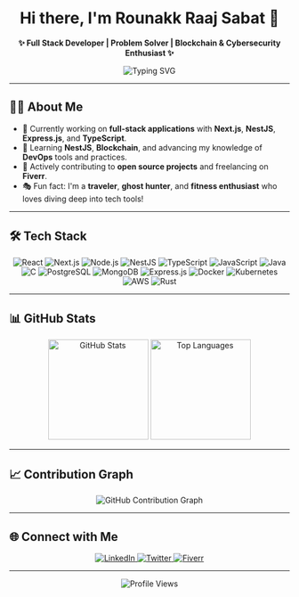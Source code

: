 <h1 align="center">Hi there, I'm Rounakk Raaj Sabat 👋</h1>

<p align="center">
  <b>✨ Full Stack Developer | Problem Solver | Blockchain & Cybersecurity Enthusiast ✨</b>
</p>

<div align="center">
  <img src="https://readme-typing-svg.herokuapp.com?font=Fira+Code&size=28&pause=1000&color=FFA500&center=true&vCenter=true&width=1000&lines=Crafting+Scalable+Web+Solutions;Mastering+NestJS%2C+Cloud+%26+Blockchain;Open+Source+Contributor+%7C+Freelancer+%7C+Traveler" alt="Typing SVG">
</div>

---

## 🧑‍💻 About Me
- 🔭 Currently working on **full-stack applications** with **Next.js**, **NestJS**, **Express.js**, and **TypeScript**.
- 🌱 Learning **NestJS**, **Blockchain**, and advancing my knowledge of **DevOps** tools and practices.
- 🤝 Actively contributing to **open source projects** and freelancing on **Fiverr**.
- 🎭 Fun fact: I'm a **traveler**, **ghost hunter**, and **fitness enthusiast** who loves diving deep into tech tools!

---

## 🛠️ Tech Stack
<div align="center">
  <img src="https://img.shields.io/badge/React-%2361DAFB.svg?style=for-the-badge&logo=react&logoColor=black" alt="React">
  <img src="https://img.shields.io/badge/Next.js-%23000000.svg?style=for-the-badge&logo=next.js&logoColor=white" alt="Next.js">
  <img src="https://img.shields.io/badge/Node.js-%23339933.svg?style=for-the-badge&logo=node.js&logoColor=white" alt="Node.js">
  <img src="https://img.shields.io/badge/NestJS-%23E0234E.svg?style=for-the-badge&logo=nestjs&logoColor=white" alt="NestJS">
  <img src="https://img.shields.io/badge/TypeScript-%23007ACC.svg?style=for-the-badge&logo=typescript&logoColor=white" alt="TypeScript">
  <img src="https://img.shields.io/badge/JavaScript-%23F7DF1E.svg?style=for-the-badge&logo=javascript&logoColor=black" alt="JavaScript">
  <img src="https://img.shields.io/badge/Java-%23ED8B00.svg?style=for-the-badge&logo=java&logoColor=white" alt="Java">
  <img src="https://img.shields.io/badge/C-%2300599C.svg?style=for-the-badge&logo=c&logoColor=white" alt="C">
  <img src="https://img.shields.io/badge/PostgreSQL-%23336791.svg?style=for-the-badge&logo=postgresql&logoColor=white" alt="PostgreSQL">
  <img src="https://img.shields.io/badge/MongoDB-%2347A248.svg?style=for-the-badge&logo=mongodb&logoColor=white" alt="MongoDB">
  <img src="https://img.shields.io/badge/Express.js-%23000000.svg?style=for-the-badge&logo=express&logoColor=white" alt="Express.js">
  <img src="https://img.shields.io/badge/Docker-%230db7ed.svg?style=for-the-badge&logo=docker&logoColor=white" alt="Docker">
  <img src="https://img.shields.io/badge/Kubernetes-%23326CE5.svg?style=for-the-badge&logo=kubernetes&logoColor=white" alt="Kubernetes">
  <img src="https://img.shields.io/badge/AWS-%23FF9900.svg?style=for-the-badge&logo=amazonaws&logoColor=white" alt="AWS">
  <img src="https://img.shields.io/badge/Rust-%23000000.svg?style=for-the-badge&logo=rust&logoColor=white" alt="Rust">
</div>

---

## 📊 GitHub Stats
<div align="center">
  <img src="https://github-readme-stats.vercel.app/api?username=rounakkraaj-1744&show_icons=true&theme=github_dark&count_private=true" alt="GitHub Stats" height="180px">
  <img src="https://github-readme-stats.vercel.app/api/top-langs/?username=rounakkraaj-1744&layout=compact&theme=github_dark" alt="Top Languages" height="180px">
</div>

---

## 📈 Contribution Graph
<div align="center">
  <img src="https://github-readme-activity-graph.vercel.app/graph?username=rounakkraaj-1744&theme=react-dark" alt="GitHub Contribution Graph">
</div>

---

## 🌐 Connect with Me
<div align="center">
  <a href="https://linkedin.com/in/rounakk-raaj-745rrs" target="_blank">
    <img src="https://img.shields.io/badge/LinkedIn-%230077B5.svg?style=for-the-badge&logo=linkedin&logoColor=white" alt="LinkedIn">
  </a>
  <a href="https://twitter.com/rounakk_745" target="_blank">
    <img src="https://img.shields.io/badge/Twitter-%231DA1F2.svg?style=for-the-badge&logo=twitter&logoColor=white" alt="Twitter">
  </a>
  <a href="https://www.fiverr.com/rounakk_raaj" target="_blank">
    <img src="https://img.shields.io/badge/Fiverr-%2300B22D.svg?style=for-the-badge&logo=fiverr&logoColor=white" alt="Fiverr">
  </a>
</div>

---

<div align="center">
  <img src="https://komarev.com/ghpvc/?username=rounakkraaj-1744&style=flat-square&color=blueviolet" alt="Profile Views">
</div>
